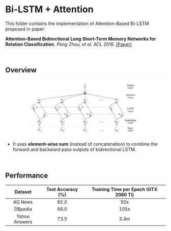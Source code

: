 # Bi-LSTM + Attention

This folder contains the implementation of Attention-Based Bi-LSTM proposed in paper:

**Attention-Based Bidirectional Long Short-Term Memory Networks for Relation Classification.** *Peng Zhou, et al.* ACL 2016. [[Paper]](https://www.aclweb.org/anthology/P16-2034.pdf)


&nbsp;

## Overview

![AttBiLSTM](../../docs/img/AttBiLSTM.png)

- It uses **element-wise sum** (instead of concatenation) to combine the forward and backward pass outputs of bidirectional LSTM.


&nbsp;

## Performance

|    Dataset    | Test Accuracy (%) | Training Time per Epoch (GTX 2080 Ti) |
| :-----------: | :---------------: | :-----------------------------------: |
|    AG News    |       92.0        |                  50s                  |
|    DBpedia    |       99.0        |                 105s                  |
| Yahoo Answers |       73.5        |                 3.4m                  |
